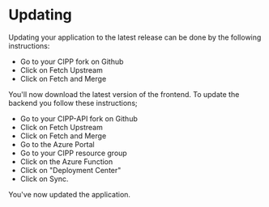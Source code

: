 # Updating

Updating your application to the latest release can be done by the following instructions:

- Go to your CIPP fork on Github
- Click on Fetch Upstream
- Click on Fetch and Merge

You'll now download the latest version of the frontend. To update the backend you follow these instructions;

- Go to your CIPP-API fork on Github
- Click on Fetch Upstream
- Click on Fetch and Merge
- Go to the Azure Portal
- Go to your CIPP resource group
- Click on the Azure Function
- Click on "Deployment Center"
- Click on Sync.

You've now updated the application.